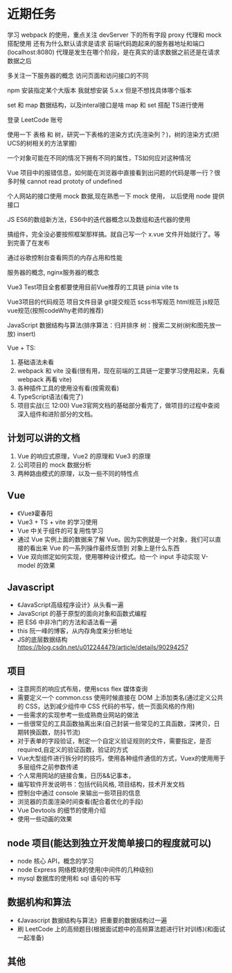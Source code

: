 <!--
 *@Author: x09898 coder_xujie@163.com
 * @Date: 2022-05-09 20:54:40
 * @LastEditors: x09898 coder_xujie@163.com
 * @LastEditTime: 2022-12-16 17:51:26
 * @FilePath: \HTML-CSS-Javascript-\待解决的知识点\近期的学习要务.md
 * @Description: 近期的学习任务(面试前需要完成的知识点)
-->
# 近期任务

学习 webpack 的使用，重点关注 devServer 下的所有字段 proxy 代理和 mock 搭配使用
还有为什么默认请求是请求 前端代码跑起来的服务器地址和端口(localhost:8080)
代理是发生在哪个阶段，是在真实的请求数据之前还是在请求数据之后

多关注一下服务器的概念
访问页面和访问接口的不同

npm 安装指定某个大版本 我就想安装 5.x.x 但是不想找具体哪个版本

set 和 map 数据结构，以及interal接口是啥  map 和 set 搭配 TS进行使用

登录 LeetCode 账号

使用一下 表格 和 树，研究一下表格的渲染方式(先渲染列？)，树的渲染方式(把UCS的树相关的方法掌握)

一个对象可能在不同的情况下拥有不同的属性，TS如何应对这种情况

Vue 项目中的报错信息，如何能在浏览器中直接看到出问题的代码是哪一行？很多时候 cannot read prototy of undefined

个人网站的接口使用 mock 数据,现在熟悉一下 mock 使用， 以后使用 node 提供接口

JS ES6的数组新方法，ES6中的迭代器概念以及数组和迭代器的使用

搞组件，完全没必要按照框架那样搞。就自己写一个 x.vue 文件开始就行了。等到完善了在发布

通过谷歌控制台查看网页的内存占用和性能

服务器的概念, nginx服务器的概念

Vue3 Test项目全套都要使用目前Vue推荐的工具链 pinia vite ts

Vue3项目的代码规范 项目文件目录 git提交规范 scss书写规范 html规范 js规范 vue规范(按照codeWhy老师的推荐)

JavaScript 数据结构与算法(排序算法：归并排序 树：搜索二叉树(树和图先放一放) insert)

Vue + TS:

 1. 基础语法未看
 2. webpack 和 vite 没看(很有用，现在前端的工具链一定要学习使用起来，先看 webpack 再看 vite)
 3. 各种插件工具的使用没有看(按需观看)
 4. TypeScript语法(看完了)
 5. 项目实战(三 12:00) Vue3官网文档的基础部分看完了，做项目的过程中查阅深入组件和进阶部分的文档。

## 计划可以讲的文档

1. Vue 的响应式原理，Vue2 的原理和 Vue3 的原理
2. 公司项目的 mock 数据分析
3. 两种路由模式的原理，以及一些不同的特性点

## Vue

* 《Vue》霍春阳
* Vue3 + TS + vite 的学习使用
* Vue 中关于组件的可复用性学习
* 通过 Vue 实例上面的数据来了解 Vue。因为实例就是一个对象，我们可以直接的看出来 Vue 的一系列操作最终反馈到 对象上是什么东西
* Vue 双向绑定如何实现，使用哪种设计模式。给一个 input 手动实现 V-model 的效果

## Javascript

* 《JavaScript高级程序设计》从头看一遍
* JavaScript 的基于原型的面向对象和函数式编程
* 把 ES6 中非冷门的方法和语法看一遍
* this 阮一峰的博客，从内存角度来分析地址
* JS的底层数据结构 <https://blog.csdn.net/u012244479/article/details/90294257>

## 项目

* 注意网页的响应式布局，使用scss flex 媒体查询
* 需要定义一个 common.css 使用时候直接在 DOM 上添加类名(通过定义公共的 CSS，达到减少组件中 CSS 代码的书写，统一页面风格的作用)
* 一些需求的实现参考一些成熟商业网站的做法
* 一些很常见的工具函数抽离出来(自己封装一些常见的工具函数，深拷贝，日期转换函数，防抖节流)
* 对于表单的字段验证，制定一个自定义验证规则的文件，需要指定，是否required,自定义的验证函数，验证的方式
* Vue大型组件进行拆分时的技巧，使用各种组件通信的方式，Vuex的使用用于多层组件之前参数传递
* 个人常用网站的链接合集，日历&&记事本，
* 编写软件开发说明书：包括代码风格, 项目结构，技术开发文档
* 控制台中通过 console 来输出一些项目的信息
* 浏览器的页面渲染时间查看(配合着优化的手段)
* Vue Devtools 的细节的使用介绍
* 使用一些动画的效果

## node 项目(能达到独立开发简单接口的程度就可以)

* node 核心 API，概念的学习
* node Express 网络模块的使用(中间件的几种级别)
* mysql 数据库的使用和 sql 语句的书写

## 数据机构和算法

* 《Javascript 数据结构与算法》把重要的数据结构过一遍
* 刷 LeetCode 上的高频题目(根据面试题中的高频算法题进行针对训练)(和面试一起准备)

## 其他
